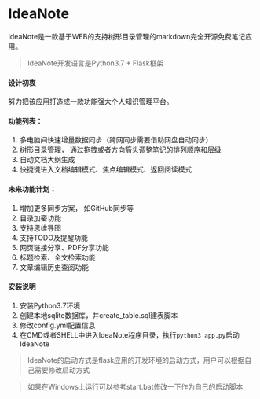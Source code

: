 IdeaNote
============
IdeaNote是一款基于WEB的支持树形目录管理的markdown完全开源免费笔记应用。
> IdeaNote开发语言是Python3.7 + Flask框架

#### 设计初衷
努力把该应用打造成一款功能强大个人知识管理平台。

#### 功能列表：
1. 多电脑间快速增量数据同步（跨网同步需要借助网盘自动同步）
2. 树形目录管理， 通过拖拽或者方向箭头调整笔记的排列顺序和层级
3. 自动文档大纲生成
4. 快捷键进入文档编辑模式、焦点编辑模式、返回阅读模式

#### 未来功能计划：
1. 增加更多同步方案， 如GitHub同步等
2. 目录加密功能
3. 支持思维导图
4. 支持TODO及提醒功能
5. 网页链接分享、PDF分享功能
6. 标题检索、全文检索功能
7. 文章编辑历史查阅功能

#### 安装说明
1. 安装Python3.7环境
2. 创建本地sqlite数据库，并create_table.sql建表脚本
3. 修改config.yml配置信息
4. 在CMD或者SHELL中进入IdeaNote程序目录，执行`python3 app.py`启动IdeaNote

> IdeaNote的启动方式是flask应用的开发环境的启动方式，用户可以根据自己需要修改启动方式

> 如果在Windows上运行可以参考start.bat修改一下作为自己的启动脚本